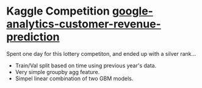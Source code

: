 # Kaggle Competition [google-analytics-customer-revenue-prediction](https://www.kaggle.com/c/ga-customer-revenue-prediction)

Spent one day for this lottery competiton, and ended up with a silver rank... 
+ Train/Val split based on time using previous year's data.
+ Very simple groupby agg feature.
+ Simpel linear combination of two GBM models. 


